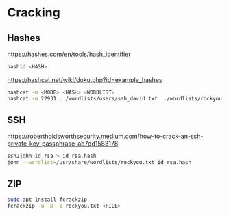 # Cracking

## Hashes

https://hashes.com/en/tools/hash_identifier

```bash
hashid <HASH>
```

https://hashcat.net/wiki/doku.php?id=example_hashes

```bash
hashcat -m <MODE> <HASH> <WORDLIST>
hashcat -m 22931 ../wordlists/users/ssh_david.txt ../wordlists/rockyou.txt
```

## SSH

https://robertholdsworthsecurity.medium.com/how-to-crack-an-ssh-private-key-passphrase-ab7dd1583178

```bash
ssh2john id_rsa > id_rsa.hash
john --wordlist=/usr/share/wordlists/rockyou.txt id_rsa.hash
```

## ZIP

```bash
sudo apt install fcrackzip
fcrackzip -u -D -p rockyou.txt <FILE>
```